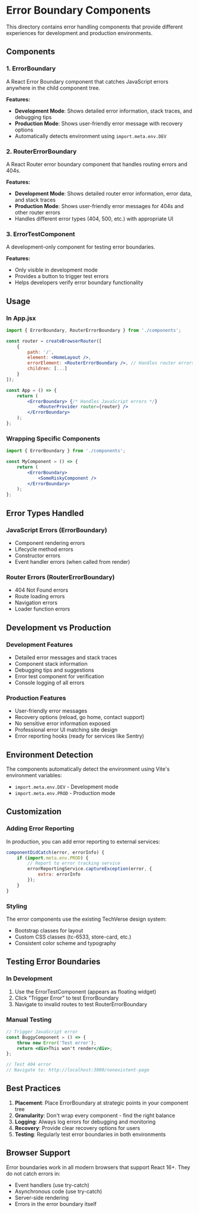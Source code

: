 # Error Boundary Components

This directory contains error handling components that provide different experiences for development and production environments.

## Components

### 1. ErrorBoundary
A React Error Boundary component that catches JavaScript errors anywhere in the child component tree.

**Features:**
- **Development Mode**: Shows detailed error information, stack traces, and debugging tips
- **Production Mode**: Shows user-friendly error message with recovery options
- Automatically detects environment using `import.meta.env.DEV`

### 2. RouterErrorBoundary
A React Router error boundary component that handles routing errors and 404s.

**Features:**
- **Development Mode**: Shows detailed router error information, error data, and stack traces
- **Production Mode**: Shows user-friendly error messages for 404s and other router errors
- Handles different error types (404, 500, etc.) with appropriate UI

### 3. ErrorTestComponent
A development-only component for testing error boundaries.

**Features:**
- Only visible in development mode
- Provides a button to trigger test errors
- Helps developers verify error boundary functionality

## Usage

### In App.jsx
```jsx
import { ErrorBoundary, RouterErrorBoundary } from './components';

const router = createBrowserRouter([
    {
        path: '/',
        element: <HomeLayout />,
        errorElement: <RouterErrorBoundary />, // Handles router errors
        children: [...]
    }
]);

const App = () => {
    return (
        <ErrorBoundary> {/* Handles JavaScript errors */}
            <RouterProvider router={router} />
        </ErrorBoundary>
    );
};
```

### Wrapping Specific Components
```jsx
import { ErrorBoundary } from './components';

const MyComponent = () => {
    return (
        <ErrorBoundary>
            <SomeRiskyComponent />
        </ErrorBoundary>
    );
};
```

## Error Types Handled

### JavaScript Errors (ErrorBoundary)
- Component rendering errors
- Lifecycle method errors
- Constructor errors
- Event handler errors (when called from render)

### Router Errors (RouterErrorBoundary)
- 404 Not Found errors
- Route loading errors
- Navigation errors
- Loader function errors

## Development vs Production

### Development Features
- Detailed error messages and stack traces
- Component stack information
- Debugging tips and suggestions
- Error test component for verification
- Console logging of all errors

### Production Features
- User-friendly error messages
- Recovery options (reload, go home, contact support)
- No sensitive error information exposed
- Professional error UI matching site design
- Error reporting hooks (ready for services like Sentry)

## Environment Detection

The components automatically detect the environment using Vite's environment variables:
- `import.meta.env.DEV` - Development mode
- `import.meta.env.PROD` - Production mode

## Customization

### Adding Error Reporting
In production, you can add error reporting to external services:

```jsx
componentDidCatch(error, errorInfo) {
    if (import.meta.env.PROD) {
        // Report to error tracking service
        errorReportingService.captureException(error, {
            extra: errorInfo
        });
    }
}
```

### Styling
The error components use the existing TechVerse design system:
- Bootstrap classes for layout
- Custom CSS classes (tc-6533, store-card, etc.)
- Consistent color scheme and typography

## Testing Error Boundaries

### In Development
1. Use the ErrorTestComponent (appears as floating widget)
2. Click "Trigger Error" to test ErrorBoundary
3. Navigate to invalid routes to test RouterErrorBoundary

### Manual Testing
```jsx
// Trigger JavaScript error
const BuggyComponent = () => {
    throw new Error('Test error');
    return <div>This won't render</div>;
};

// Test 404 error
// Navigate to: http://localhost:3000/nonexistent-page
```

## Best Practices

1. **Placement**: Place ErrorBoundary at strategic points in your component tree
2. **Granularity**: Don't wrap every component - find the right balance
3. **Logging**: Always log errors for debugging and monitoring
4. **Recovery**: Provide clear recovery options for users
5. **Testing**: Regularly test error boundaries in both environments

## Browser Support

Error boundaries work in all modern browsers that support React 16+. They do not catch errors in:
- Event handlers (use try-catch)
- Asynchronous code (use try-catch)
- Server-side rendering
- Errors in the error boundary itself